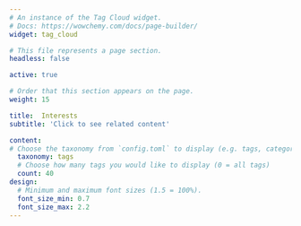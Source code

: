 ```yaml
---
# An instance of the Tag Cloud widget.
# Docs: https://wowchemy.com/docs/page-builder/
widget: tag_cloud

# This file represents a page section.
headless: false

active: true

# Order that this section appears on the page.
weight: 15

title:  Interests
subtitle: 'Click to see related content'

content:
# Choose the taxonomy from `config.toml` to display (e.g. tags, categories)
  taxonomy: tags
  # Choose how many tags you would like to display (0 = all tags)
  count: 40
design:
  # Minimum and maximum font sizes (1.5 = 100%).
  font_size_min: 0.7
  font_size_max: 2.2
---
```

